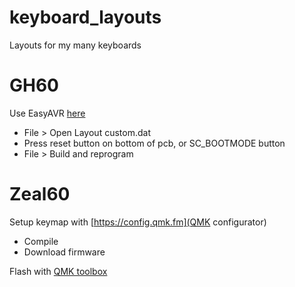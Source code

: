 # keyboard_layouts
Layouts for my many keyboards

# GH60

Use EasyAVR [here](https://github.com/dhowland/EasyAVR)
* File > Open Layout custom.dat
* Press reset button on bottom of pcb, or SC_BOOTMODE button
* File > Build and reprogram

# Zeal60

Setup keymap with [https://config.qmk.fm](QMK configurator)
 * Compile
 * Download firmware
 
Flash with [QMK toolbox](https://qmk.fm/toolbox/)
